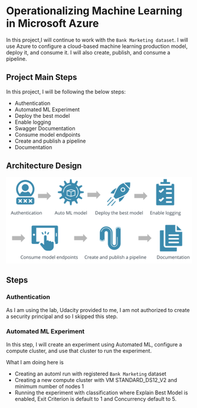 
# Operationalizing Machine Learning in Microsoft Azure

In this project,I will continue to work with the `Bank Marketing dataset`. I will use Azure to configure a cloud-based machine learning production model, deploy it, and consume it. I will also create, publish, and consume a pipeline.

## Project Main Steps

In this project, I will be following the below steps:
- Authentication
- Automated ML Experiment
- Deploy the best model
- Enable logging
- Swagger Documentation
- Consume model endpoints
- Create and publish a pipeline
- Documentation

## Architecture Design 
![Architecture Design](images/architecture.png)

## Steps

### Authentication

As I am using the lab, Udacity provided to me, I am not authorized to create a security principal and so I skipped this step.

### Automated ML Experiment

In this step, I will create an experiment using Automated ML, configure a compute cluster, and use that cluster to run the experiment. 

What I am doing here is

- Creating an automl run with registered `Bank Marketing` dataset
- Creating a new compute cluster with VM STANDARD_DS12_V2 and minimum number of nodes 1
- Running the experiment with classification where Explain Best Model is enabled, Exit Criterion is default to 1 and Concurrency default to 5.



